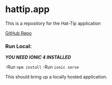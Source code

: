 # hattip.app
This is a repository for the Hat-Tip application

[GitHub Repo](https://github.com/TyeHickman/hattip.app)




### Run Local:
***YOU NEED IONIC 4 INSTALLED***

-Run `npm install`
-Run `ionic serve` 

This should bring up a locally hosted application.

